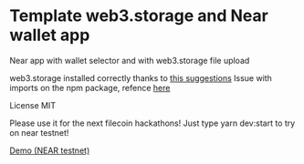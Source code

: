 # Template web3.storage and Near wallet app
 Near app with wallet selector and with web3.storage file upload

web3.storage installed correctly thanks to [this suggestions](https://stackoverflow.com/questions/70063600/cant-resolve-ipfs-car-blockstore-memory-when-importing-nft-storage)
Issue with imports on the npm package, refence [here](https://github.com/web3-storage/web3.storage/issues/1301)

License MIT

Please use it for the next filecoin hackathons!
Just type yarn dev:start to try on near testnet!

[Demo (NEAR testnet)](https://jilt.github.io/filecoin-near-upload-app/)
